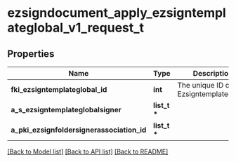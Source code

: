 # ezsigndocument_apply_ezsigntemplateglobal_v1_request_t

## Properties
Name | Type | Description | Notes
------------ | ------------- | ------------- | -------------
**fki_ezsigntemplateglobal_id** | **int** | The unique ID of the Ezsigntemplateglobal | 
**a_s_ezsigntemplateglobalsigner** | **list_t \*** |  | 
**a_pki_ezsignfoldersignerassociation_id** | **list_t \*** |  | 

[[Back to Model list]](../README.md#documentation-for-models) [[Back to API list]](../README.md#documentation-for-api-endpoints) [[Back to README]](../README.md)


